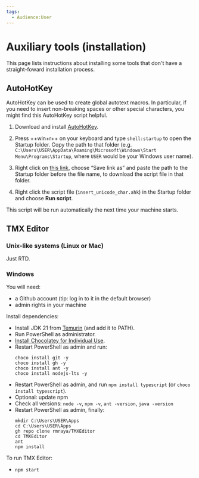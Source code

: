 ```yaml
---
tags:
  - Audience꞉User
---
```


# Auxiliary tools (installation)

This page lists instructions about installing some tools that don't have a straight-foward installation process.

## AutoHotKey

AutoHotKey can be used to create global autotext macros. In particular, if you need to insert non-breaking spaces or other special characters, you might find this AutoHotKey script helpful.

1. Download and install [AutoHotKey](https://www.autohotkey.com/download/).

2. Press ++win+r++ on your keyboard and type `shell:startup` to open the Startup folder. Copy the path to that folder (e.g. `C:\Users\USER\AppData\Roaming\Microsoft\Windows\Start Menu\Programs\Startup`, where `USER` would be your Windows user name).

3. Right click on [this link](files/ahk/insert_unicode_char.ahk), choose “Save link as” and paste the path to the Startup folder before the file name, to download the script file in that folder.

4. Right click the script file (`insert_unicode_char.ahk`) in the Startup folder and choose **Run script**.

This script will be run automatically the next time your machine starts.

## TMX Editor

### Unix-like systems (Linux or Mac)

Just RTD.

### Windows

You will need:

- a Github account (tip: log in to it in the default browser)
- admin rights in your machine

Install dependencies:

- Install JDK 21 from [Temurin](https://adoptium.net/temurin/releases/) (and add it to PATH).
- Run PowerShell as administrator.
- [Install Chocolatey for Individual Use](https://chocolatey.org/install).
- Restart PowerShell as admin and run:
    ```
    choco install git -y 
    choco install gh -y
    choco install ant -y
    choco install nodejs-lts -y
    ``` 
- Restart PowerShell as admin, and run `npm install typescript` (or `choco install typescript`).
- Optional: update npm
- Check all versions: `node -v`, `npm -v`, `ant -version`, `java -version`
- Restart PowerShell as admin, finally:
    ```
    mkdir C:\Users\USER\Apps
    cd C:\Users\USER\Apps
    gh repo clone rmraya/TMXEditor
    cd TMXEditor
    ant
    npm install
    ``` 

To run TMX Editor:

- `npm start`